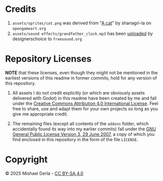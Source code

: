 

# Credits

1. `assets/sprites/cat.png` was derived from "[A cat](https://opengameart.org/content/a-cat)" by shanagri-la on `opengameart.org`
2. `assets/sound effects/grandfather_clock.mp3` has been [uploaded](https://freesound.org/people/designerschoice/sounds/805335/) by designerschoice to `freesound.org`

# Repository Licenses

**NOTE** that these licenses, even though they might not be mentioned in the earliest versions of this readme in former commits, hold for any version of this repository.

1. All assets I do not credit explicitly (or which are obviously assets delivered with Godot) in this readme have been created by me and fall under the [Creative Commons Attribution 4.0 International License](https://creativecommons.org/licenses/by-sa/4.0/). Feel free to share, use and adapt them for your own projects so long as you give me appropriate credit.

2. The remaining files (except all contents of the `addons` folder, which accidentally found its way into my earlier commits) fall under the [GNU General Public License Version 3, 29 June 2007](https://www.gnu.org/licenses/), a copy of which you find enclosed in this repository in the form of the file `LICENSE`.

# Copyright

&copy; 2025 Mishael Derla - [CC BY-SA 4.0](https://creativecommons.org/licenses/by-sa/4.0/)
